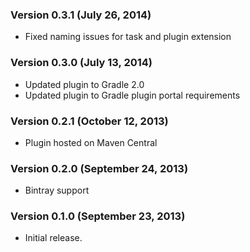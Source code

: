 ### Version 0.3.1 (July 26, 2014)

* Fixed naming issues for task and plugin extension

### Version 0.3.0 (July 13, 2014)

* Updated plugin to Gradle 2.0
* Updated plugin to Gradle plugin portal requirements

### Version 0.2.1 (October 12, 2013)

* Plugin hosted on Maven Central

### Version 0.2.0 (September 24, 2013)

* Bintray support

### Version 0.1.0 (September 23, 2013)

* Initial release.
